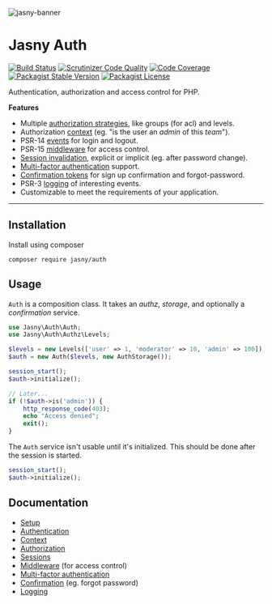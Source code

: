 ![jasny-banner](https://user-images.githubusercontent.com/100821/62123924-4c501c80-b2c9-11e9-9677-2ebc21d9b713.png)

Jasny Auth
===

[![Build Status](https://travis-ci.org/jasny/auth.svg?branch=master)](https://travis-ci.org/jasny/auth)
[![Scrutinizer Code Quality](https://scrutinizer-ci.com/g/jasny/auth/badges/quality-score.png?b=master)](https://scrutinizer-ci.com/g/jasny/auth/?branch=master)
[![Code Coverage](https://scrutinizer-ci.com/g/jasny/auth/badges/coverage.png?b=master)](https://scrutinizer-ci.com/g/jasny/auth/?branch=master)
[![Packagist Stable Version](https://img.shields.io/packagist/v/jasny/auth.svg)](https://packagist.org/packages/jasny/auth)
[![Packagist License](https://img.shields.io/packagist/l/jasny/auth.svg)](https://packagist.org/packages/jasny/auth)

Authentication, authorization and access control for PHP.

**Features**

* Multiple [authorization strategies](docs/setup.md#authorization-services), like groups (for acl) and levels.
* Authorization [context](docs/context.md) (eg. "is the user an _admin_ of this _team_").  
* PSR-14 [events](docs/authentication.md#events) for login and logout.
* PSR-15 [middleware](docs/middleware.md) for access control.
* [Session invalidation](docs/authentication.md#session-invalidation), explicit or implicit (eg. after password change).
* [Multi-factor authentication](docs/mfa/index.md) support.
* [Confirmation tokens](docs/confirmation/index.md) for sign up confirmation and forgot-password.
* PSR-3 [logging](docs/logging.md) of interesting events.
* Customizable to meet the requirements of your application.

---

Installation
---

Install using composer

    composer require jasny/auth

Usage
---

`Auth` is a composition class. It takes an _authz_, _storage_, and optionally a _confirmation_ service.

```php
use Jasny\Auth\Auth;
use Jasny\Auth\Authz\Levels;

$levels = new Levels(['user' => 1, 'moderator' => 10, 'admin' => 100]);
$auth = new Auth($levels, new AuthStorage());

session_start();
$auth->initialize();

// Later...
if (!$auth->is('admin')) {
    http_response_code(403);
    echo "Access denied";
    exit();
}
```

The `Auth` service isn't usable until it's initialized. This should be done after the session is started.

```php
session_start();
$auth->initialize();
```

Documentation
---

* [Setup](docs/setup.md)
* [Authentication](docs/authentication.md)
* [Context](docs/context.md)
* [Authorization](docs/authorization.md)
* [Sessions](docs/sessions/index.md)
* [Middleware](docs/middleware.md) (for access control)
* [Multi-factor authentication](docs/mfa/index.md)
* [Confirmation](docs/confirmation/index.md) (eg. forgot password)
* [Logging](docs/logging.md)
